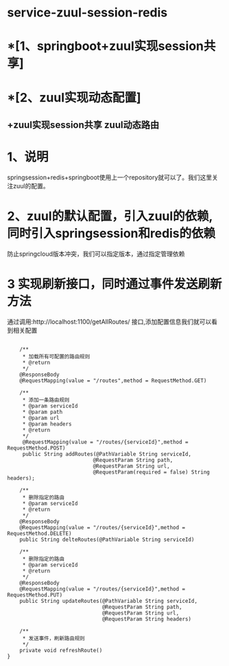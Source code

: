 # service-zuul-session-redis

# *[1、springboot+zuul实现session共享]
# *[2、zuul实现动态配置]

<h2 id="session">+zuul实现session共享 zuul动态路由</h2>

# 1、说明
springsession+redis+springboot使用上一个repository就可以了。我们这里关注zuul的配置。
# 2、zuul的默认配置，引入zuul的依赖,同时引入springsession和redis的依赖

防止springcloud版本冲突，我们可以指定版本，通过指定管理依赖

# 3 实现刷新接口，同时通过事件发送刷新方法

通过调用:http://localhost:1100/getAllRoutes/  接口,添加配置信息我们就可以看到相关配置


```

    /**
     * 加载所有可配置的路由规则
     * @return
     */
    @ResponseBody
    @RequestMapping(value = "/routes",method = RequestMethod.GET)

    /**
     * 添加一条路由规则
     * @param serviceId
     * @param path
     * @param url
     * @param headers
     * @return
     */
     @RequestMapping(value = "/routes/{serviceId}",method = RequestMethod.POST)
     public String addRoutes(@PathVariable String serviceId,
                            @RequestParam String path,
                            @RequestParam String url,
                            @RequestParam(required = false) String headers);

    /**
     * 删除指定的路由
     * @param serviceId
     * @return
     */
    @ResponseBody
    @RequestMapping(value = "/routes/{serviceId}",method = RequestMethod.DELETE)
    public String delteRoutes(@PathVariable String serviceId)
    
    /**
     * 删除指定的路由
     * @param serviceId
     * @return
     */
    @ResponseBody
    @RequestMapping(value = "/routes/{serviceId}",method = RequestMethod.PUT)
    public String updateRoutes(@PathVariable String serviceId,
                               @RequestParam String path,
                               @RequestParam String url,
                               @RequestParam String headers)

    /**
     * 发送事件，刷新路由规则
     */
    private void refreshRoute()
}
```
